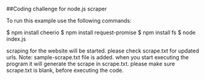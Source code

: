 ##Coding challenge for node.js scraper

To run this example use the following commands:

$ npm install cheerio
$ npm install request-promise
$ npm install fs
$ node index.js

scraping for the website will be started. please check scrape.txt for updated urls.
Note: sample-scrape.txt file is added. when you start executing the program it will generate the scrape in scrape.txt. please make sure scrape.txt is blank, before executing the code.